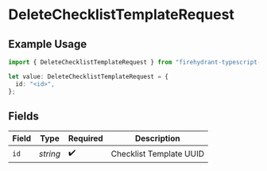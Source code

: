 # DeleteChecklistTemplateRequest

## Example Usage

```typescript
import { DeleteChecklistTemplateRequest } from "firehydrant-typescript-sdk/models/operations";

let value: DeleteChecklistTemplateRequest = {
  id: "<id>",
};
```

## Fields

| Field                   | Type                    | Required                | Description             |
| ----------------------- | ----------------------- | ----------------------- | ----------------------- |
| `id`                    | *string*                | :heavy_check_mark:      | Checklist Template UUID |